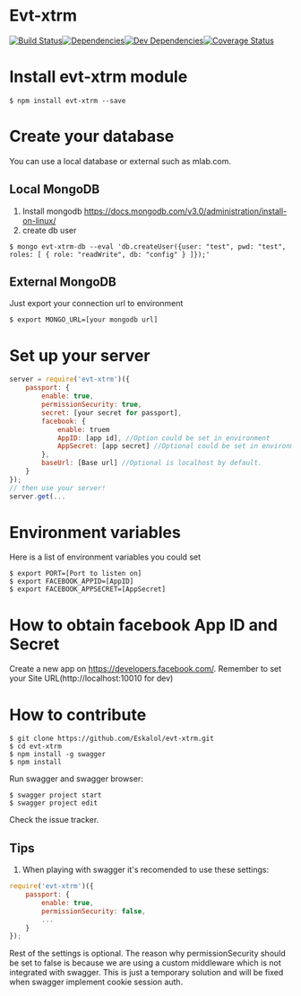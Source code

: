 Evt-xtrm
============
[![Build Status](https://travis-ci.org/Eskalol/evt-xtrm.svg?branch=master)](https://travis-ci.org/Eskalol/evt-xtrm)[![Dependencies](https://david-dm.org/Eskalol/evt-xtrm.svg)](https://david-dm.org/Eskalol/evt-xtrm)[![Dev Dependencies](https://david-dm.org/Eskalol/evt-xtrm/dev-status.svg)](https://david-dm.org/Eskalol/evt-xtrm?type=dev)[![Coverage Status](https://coveralls.io/repos/github/Eskalol/evt-xtrm/badge.svg?branch=master)](https://coveralls.io/github/Eskalol/evt-xtrm?branch=master)


# Install evt-xtrm module
```{r, engine='bash', count_lines}
$ npm install evt-xtrm --save
```
# Create your database
You can use a local database or external such as mlab.com.

## Local MongoDB
1. Install mongodb https://docs.mongodb.com/v3.0/administration/install-on-linux/
2. create db user
```{r, engine='bash', count_lines}
$ mongo evt-xtrm-db --eval 'db.createUser({user: "test", pwd: "test", roles: [ { role: "readWrite", db: "config" } ]});'
```

## External MongoDB
Just export your connection url to environment
```{r, engine='bash', count_lines}
$ export MONGO_URL=[your mongodb url]
```
# Set up your server
```js
server = require('evt-xtrm')({
	passport: {
		enable: true,
		permissionSecurity: true,
		secret: [your secret for passport],
		facebook: {
			enable: truem
			AppID: [app id], //Option could be set in environment
			AppSecret: [app secret] //Optional could be set in environment
		},
		baseUrl: [Base url] //Optional is localhost by default.
	}
});
// then use your server!
server.get(...
```

# Environment variables
Here is a list of environment variables you could set
```{r, engine='bash', count_lines}
$ export PORT=[Port to listen on]
$ export FACEBOOK_APPID=[AppID]
$ export FACEBOOK_APPSECRET=[AppSecret]
```
# How to obtain facebook App ID and Secret
Create a new app on https://developers.facebook.com/.
Remember to set your Site URL(http://localhost:10010 for dev)


How to contribute
====================
```{r, engine='bash', count_lines}
$ git clone https://github.com/Eskalol/evt-xtrm.git
$ cd evt-xtrm
$ npm install -g swagger
$ npm install
```

Run swagger and swagger browser:
```{r, engine='bash', count_lines}
$ swagger project start
$ swagger project edit
```
Check the issue tracker.

## Tips
1. When playing with swagger it's recomended to use these settings:
```js
require('evt-xtrm')({
	passport: {
		enable: true,
		permissionSecurity: false,
		...
	}
});

```
Rest of the settings is optional. The reason why permissionSecurity should be set to false is because we are using a custom middleware which is not integrated with swagger. This is just a temporary solution and will be fixed when swagger implement cookie session auth.
